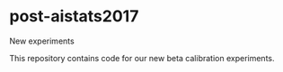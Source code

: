 # post-aistats2017
New experiments

This repository contains code for our new beta calibration experiments.
